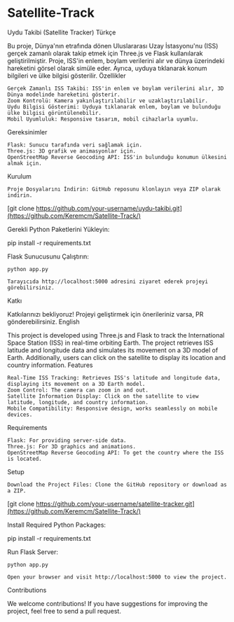 # Satellite-Track

Uydu Takibi (Satellite Tracker)
Türkçe

Bu proje, Dünya'nın etrafında dönen Uluslararası Uzay İstasyonu'nu (ISS) gerçek zamanlı olarak takip etmek için Three.js ve Flask kullanılarak geliştirilmiştir. Proje, ISS'in enlem, boylam verilerini alır ve dünya üzerindeki hareketini görsel olarak simüle eder. Ayrıca, uyduya tıklanarak konum bilgileri ve ülke bilgisi gösterilir.
Özellikler

    Gerçek Zamanlı ISS Takibi: ISS'in enlem ve boylam verilerini alır, 3D Dünya modelinde hareketini gösterir.
    Zoom Kontrolü: Kamera yakınlaştırılabilir ve uzaklaştırılabilir.
    Uydu Bilgisi Gösterimi: Uyduya tıklanarak enlem, boylam ve bulunduğu ülke bilgisi görüntülenebilir.
    Mobil Uyumluluk: Responsive tasarım, mobil cihazlarla uyumlu.

Gereksinimler

    Flask: Sunucu tarafında veri sağlamak için.
    Three.js: 3D grafik ve animasyonlar için.
    OpenStreetMap Reverse Geocoding API: ISS'in bulunduğu konumun ülkesini almak için.

Kurulum

    Proje Dosyalarını İndirin: GitHub reposunu klonlayın veya ZIP olarak indirin.

[git clone https://github.com/your-username/uydu-takibi.git](https://github.com/Keremcm/Satellite-Track/)

Gerekli Python Paketlerini Yükleyin:

pip install -r requirements.txt

Flask Sunucusunu Çalıştırın:

    python app.py

    Tarayıcıda http://localhost:5000 adresini ziyaret ederek projeyi görebilirsiniz.

Katkı

Katkılarınızı bekliyoruz! Projeyi geliştirmek için önerileriniz varsa, PR gönderebilirsiniz.
English

This project is developed using Three.js and Flask to track the International Space Station (ISS) in real-time orbiting Earth. The project retrieves ISS latitude and longitude data and simulates its movement on a 3D model of Earth. Additionally, users can click on the satellite to display its location and country information.
Features

    Real-Time ISS Tracking: Retrieves ISS's latitude and longitude data, displaying its movement on a 3D Earth model.
    Zoom Control: The camera can zoom in and out.
    Satellite Information Display: Click on the satellite to view latitude, longitude, and country information.
    Mobile Compatibility: Responsive design, works seamlessly on mobile devices.

Requirements

    Flask: For providing server-side data.
    Three.js: For 3D graphics and animations.
    OpenStreetMap Reverse Geocoding API: To get the country where the ISS is located.

Setup

    Download the Project Files: Clone the GitHub repository or download as a ZIP.

[git clone https://github.com/your-username/satellite-tracker.git](https://github.com/Keremcm/Satellite-Track/)

Install Required Python Packages:

pip install -r requirements.txt

Run Flask Server:

    python app.py

    Open your browser and visit http://localhost:5000 to view the project.

Contributions

We welcome contributions! If you have suggestions for improving the project, feel free to send a pull request.
